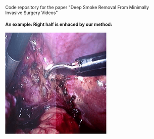 Code repository for the paper "Deep Smoke Removal From Minimally Invasive Surgery Videos"

#### An example: Right half is enhaced by our method:
![alt text][gif]

[gif]:/videos/example1.gif


